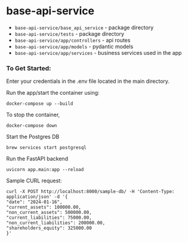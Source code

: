 # base-api-service
- `base-api-service/base_api_service` - package directory
- `base-api-service/tests` - package directory
- `base-api-service/app/controllers` - api routes
- `base-api-service/app/models` - pydantic models
- `base-api-service/app/services` - business services used in the app

### To Get Started:

Enter your credentials in the .env file located in the main directory.

Run the app/start the container using: 
    
    docker-compose up --build

To stop the container,
    
    docker-compose down



Start the Postgres DB
    
    brew services start postgresql

Run the FastAPI backend

    uvicorn app.main:app --reload

Sample CURL request:

    curl -X POST http://localhost:8000/sample-db/ -H 'Content-Type: application/json' -d '{
    "date": "2024-01-16",
    "current_assets": 100000.00,
    "non_current_assets": 500000.00,
    "current_liabilities": 75000.00,
    "non_current_liabilities": 200000.00,
    "shareholders_equity": 325000.00
    }'